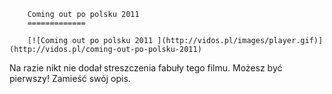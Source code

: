 
        Coming out po polsku 2011 
        =============
        
        [![Coming out po polsku 2011 ](http://vidos.pl/images/player.gif)](http://vidos.pl/coming-out-po-polsku-2011)
        
        
 Na razie nikt nie dodał streszczenia fabuły tego filmu. Możesz być pierwszy! Zamieść swój opis.
    